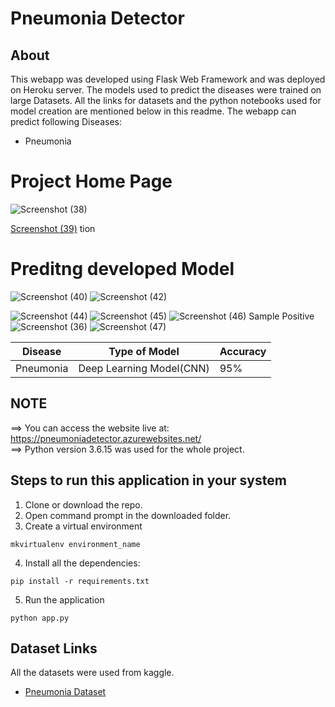 # Pneumonia Detector

## About

This webapp was developed using Flask Web Framework and was deployed on Heroku server. The models used to predict the diseases were trained on large Datasets. All the links for datasets and the python notebooks used for model creation are mentioned below in this readme. The webapp can predict following Diseases:


- Pneumonia
# Project Home Page
![Screenshot (38)](https://user-images.githubusercontent.com/40494619/194997705-12ecc98d-40ca-40df-a781-4e65d940f7a5.png)


[Screenshot (39)](https://user-images.githubusercontent.com/40494619/194997821-d2d3434d-32cf-4c37-a34a-3eb589cf0ac0.png)
tion
# Preditng developed Model
![Screenshot (40)](https://user-images.githubusercontent.com/40494619/194997922-a0bd86e9-99ed-4f0e-b063-a6119a408f08.png)
![Screenshot (42)](https://user-images.githubusercontent.com/40494619/194997944-6f4ff80a-460d-4e90-a66c-f20e2b1ce149.png)

![Screenshot (44)](https://user-images.githubusercontent.com/40494619/194998016-2195c1f1-6d6c-4aa5-b5dc-f344f00f00b0.png)
![Screenshot (45)](https://user-images.githubusercontent.com/40494619/194998053-19c320cd-e6d5-42de-9e7c-0033fc480b71.png)
![Screenshot (46)](https://user-images.githubusercontent.com/40494619/194998089-14d0ce9d-0495-4a62-800c-afe249d51c77.png)
 Sample Positive
![Screenshot (36)](https://user-images.githubusercontent.com/40494619/194998108-b3db8de3-020e-47c9-a018-e58b946f1e1d.png)
![Screenshot (47)](https://user-images.githubusercontent.com/40494619/194998126-316cf5fb-6735-4c93-b293-8f48a3bea78c.png)

| Disease        | Type of Model            | Accuracy |
| -------------- | ------------------------ | -------- |
| Pneumonia      | Deep Learning Model(CNN) | 95%      |

## NOTE

==> You can access the website live at: https://pneumoniadetector.azurewebsites.net/ <br>
==> Python version 3.6.15 was used for the whole project.<br>

## Steps to run this application in your system

1. Clone or download the repo.
2. Open command prompt in the downloaded folder.
3. Create a virtual environment

```
mkvirtualenv environment_name
```

4. Install all the dependencies:

```
pip install -r requirements.txt
```

5. Run the application

```
python app.py
```

## Dataset Links

All the datasets were used from kaggle.


- [Pneumonia Dataset](https://www.kaggle.com/paultimothymooney/chest-xray-pneumonia)
